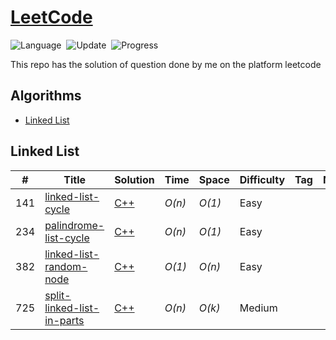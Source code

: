 # [LeetCode](https://leetcode.com/problemset/all/)
![Language](https://img.shields.io/badge/language-Modern%20C++-orange.svg)&nbsp;
![Update](https://img.shields.io/badge/update-weekly-green.svg)&nbsp;
![Progress](https://img.shields.io/badge/progress-0%20%2F%202674-ff69b4.svg)&nbsp;


This repo has the solution of question done by me on the platform leetcode


## Algorithms
* [Linked List](https://github.com/king11223344/LeetCodeSolutions#linked-list)


## Linked List
|  #  | Title           |  Solution       |  Time           | Space           | Difficulty    | Tag          | Note| 
|-----|---------------- | --------------- | --------------- | --------------- | ------------- |--------------|-----|
141 | [linked-list-cycle](https://leetcode.com/problems/linked-list-cycle/description/) | [C++](./C++/linked-list-cycle.cpp)  | _O(n)_ | _O(1)_ | Easy ||
234 | [palindrome-list-cycle](https://leetcode.com/problems/palindrome-linked-list/) | [C++](./C++/palindrome-linked-list.cpp)  | _O(n)_ | _O(1)_ | Easy ||
382 | [linked-list-random-node](https://leetcode.com/problems/linked-list-random-node/) | [C++](./C++/linked-list-random-node.cpp)  | _O(1)_ | _O(n)_ | Easy ||
725 | [split-linked-list-in-parts](https://leetcode.com/problems/split-linked-list-in-parts/) | [C++](./C++/split-linked-list-in-parts.cpp)  | _O(n)_ | _O(k)_ | Medium ||
